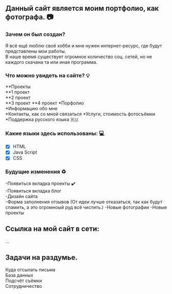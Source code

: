 ## Данный сайт является моим портфолио, как фотографа. :camera:  

### Зачем он был создан?  

Я всё ещё люблю своё хобби и мне нужен интернет-ресурс, где будут представлены мои работы.   
В наше время существует огромное количество соц. сетей, но не каждого скачана та или иная программа.


### Что можно увидеть на сайте? :bulb:       
**Проекты  
    **1 проект  
    **2 проект    
    **3 проект
    **4 проект
*Порфолио     
*Информацию обо мне    
*Контакты, как со мной связаться
*Услуги, стоимость фотосъёмки 
*Поддержка русского языка :ru:  


### Какие языки здесь использованы: :computer: 
  - [X] HTML  
  - [X] Java Script  
  - [X] CSS  

### Будущие  изменения :recycle:   
  -Появиться вкладка проекты :heavy_check_mark:    
  -Появиться вкладка блог  
  -Дизайн сайта  
  -Форма заполнения отзывов   (От идеи лучше отказаться, так как будут спамить, а это огромноый руд всё чистить.)
  -Новые фотографии 
  -Новые проекты
  
## Ссылка на мой сайт в сети: 
...

## Задачи на раздумье. 
   Куда отсылать письма  
   База данных  
   Подсчёт съёмки  
   Сотрудничество  
   
